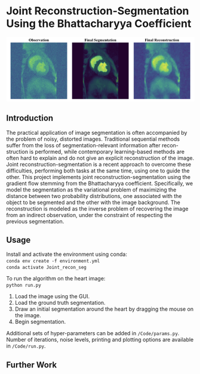 # Joint Reconstruction-Segmentation Using the Bhattacharyya Coefficient
![Segmentation and reconstruction of a noisy heart image](/Results/github_image.png)
## Introduction
The practical application of image segmentation is often accompanied by the problem of noisy, distorted
images. Traditional sequential methods suffer from the loss of segmentation-relevant information after recon-
struction is performed, while contemporary learning-based methods are often hard to explain and do not give
an explicit reconstruction of the image. Joint reconstruction-segmentation is a recent approach to overcome these difficulties, performing both tasks at the same time, using one to guide the other. This project implements joint reconstruction-segmentation using the gradient flow stemming from the Bhattacharyya coefficient. Specifically, we model the segmentation as the variational problem of maximizing the distance between two probability distributions, one associated with the object to be segmented and the other with the image background. The reconstruction is modeled as the inverse problem of recovering the image from an indirect observation, under the constraint of respecting the previous segmentation.

## Usage

Install and activate the environment using conda: <br>
`conda env create -f environment.yml` <br>
`conda activate Joint_recon_seg`

To run the algorithm on the heart image: <br>
`python run.py` <br>
1. Load the image using the GUI.
1. Load the ground truth segmentation.
1. Draw an initial segmentation around the heart by dragging the mouse on the image.
1. Begin segmentation.

Additional sets of hyper-parameters can be added in `/Code/params.py`. Number of iterations, noise levels, printing and plotting options are available in `/Code/run.py`.

## Further Work